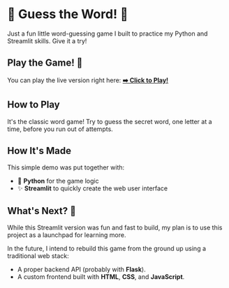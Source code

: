# 🤔 Guess the Word! 🤔

Just a fun little word-guessing game I built to practice my Python and Streamlit skills. Give it a try!

## Play the Game! 🎈

You can play the live version right here:
[**➡️ Click to Play!**](https://guessthewordgame-zzqc6da2rd3zvgj3vmqqun.streamlit.app/)

## How to Play

It's the classic word game! Try to guess the secret word, one letter at a time, before you run out of attempts.

## How It's Made

This simple demo was put together with:
* 🐍 **Python** for the game logic
* ✨ **Streamlit** to quickly create the web user interface

## What's Next? 🚀

While this Streamlit version was fun and fast to build, my plan is to use this project as a launchpad for learning more.

In the future, I intend to rebuild this game from the ground up using a traditional web stack:
* A proper backend API (probably with **Flask**).
* A custom frontend built with **HTML**, **CSS**, and **JavaScript**.
